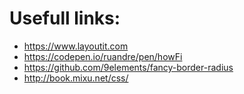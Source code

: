 # Usefull links:

- https://www.layoutit.com
- https://codepen.io/ruandre/pen/howFi
- https://github.com/9elements/fancy-border-radius
- http://book.mixu.net/css/
